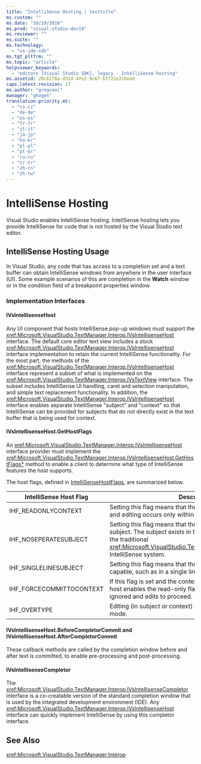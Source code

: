 ```yaml
---
title: "IntelliSense Hosting | testtitle"
ms.custom: ""
ms.date: "10/19/2016"
ms.prod: "visual-studio-dev14"
ms.reviewer: ""
ms.suite: ""
ms.technology: 
  - "vs-ide-sdk"
ms.tgt_pltfrm: ""
ms.topic: "article"
helpviewer_keywords: 
  - "editors [Visual Studio SDK], legacy - IntelliSense hosting"
ms.assetid: 20c61f8a-d32d-47e2-9c67-bf721e2cbead
caps.latest.revision: 17
ms.author: "gregvanl"
manager: "ghogen"
translation.priority.mt: 
  - "cs-cz"
  - "de-de"
  - "es-es"
  - "fr-fr"
  - "it-it"
  - "ja-jp"
  - "ko-kr"
  - "pl-pl"
  - "pt-br"
  - "ru-ru"
  - "tr-tr"
  - "zh-cn"
  - "zh-tw"
---
```

# IntelliSense Hosting
Visual Studio enables IntelliSense hosting. IntellSense hosting lets you provide IntelliSense for code that is not hosted by the Visual Studio text editor.  
  
## IntelliSense Hosting Usage  
 In Visual Studio, any code that has access to a completion set and a text buffer can obtain IntelliSense windows from anywhere in the user interface (UI). Some example scenarios of this are completion in the **Watch** window or in the condition field of a breakpoint properties window.  
  
### Implementation Interfaces  
  
#### IVsIntellisenseHost  
 Any UI component that hosts IntelliSense pop-up windows must support the <xref:Microsoft.VisualStudio.TextManager.Interop.IVsIntellisenseHost> interface. The default core editor text view includes a stock <xref:Microsoft.VisualStudio.TextManager.Interop.IVsIntellisenseHost> interface implementation to retain the current IntelliSense functionality. For the most part, the methods of the <xref:Microsoft.VisualStudio.TextManager.Interop.IVsIntellisenseHost> interface represent a subset of what is implemented on the <xref:Microsoft.VisualStudio.TextManager.Interop.IVsTextView> interface. The subset includes IntelliSense UI handling, caret and selection manipulation, and simple text replacement functionality. In addition, the <xref:Microsoft.VisualStudio.TextManager.Interop.IVsIntellisenseHost> interface enables separate IntelliSense "subject" and "context" so that IntelliSense can be provided for subjects that do not directly exist in the text buffer that is being used for context.  
  
#### IVsIntellisenseHost.GetHostFlags  
 An <xref:Microsoft.VisualStudio.TextManager.Interop.IVsIntellisenseHost> interface provider must implement the <xref:Microsoft.VisualStudio.TextManager.Interop.IVsIntellisenseHost.GetHostFlags*> method to enable a client to determine what type of IntelliSense features the host supports.  
  
 The host flags, defined in [IntelliSenseHostFlags](../extensibility/intellisensehostflags.md), are summarized below.  
  
|IntelliSense Host Flag|Description|  
|----------------------------|-----------------|  
|IHF_READONLYCONTEXT|Setting this flag means that the context buffer is read-only and editing occurs only within the subject text.|  
|IHF_NOSEPERATESUBJECT|Setting this flag means that there is no separate IntelliSense subject. The subject exists in the context buffer, such as in the traditional <xref:Microsoft.VisualStudio.TextManager.Interop.IVsTextView> IntelliSense system.|  
|IHF_SINGLELINESUBJECT|Setting this flag means that the subject is not multi-line capable, such as in a single line edit in the **Watch** window.|  
|IHF_FORCECOMMITTOCONTEXT|If this flag is set and the context buffer must be updated, the host enables the read-only flag on the context buffer to be ignored and edits to proceed.|  
|IHF_OVERTYPE|Editing (in subject or context) should be done in overtype mode.|  
  
#### IVsIntellisenseHost.BeforeCompletorCommit and IVsIntellisenseHost.AfterCompletorCommit  
 These callback methods are called by the completion window before and after text is committed, to enable pre-processing and post-processing.  
  
#### IVsIntellisenseCompletor  
 The <xref:Microsoft.VisualStudio.TextManager.Interop.IVsIntellisenseCompletor> interface is a co-creatable version of the standard completion window that is used by the integrated development environment (IDE). Any <xref:Microsoft.VisualStudio.TextManager.Interop.IVsIntellisenseHost> interface can quickly implement IntelliSense by using this completor interface.  
  
## See Also  
 <xref:Microsoft.VisualStudio.TextManager.Interop>